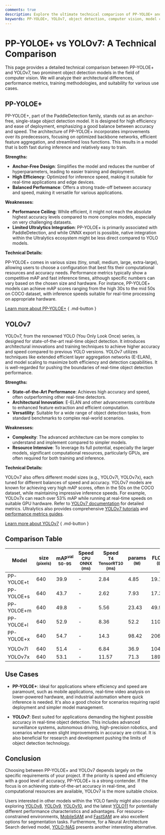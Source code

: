 ```yaml
---
comments: true
description: Explore the ultimate technical comparison of PP-YOLOE+ and YOLOv7. Discover their strengths, performance, and ideal use cases for object detection.
keywords: PP-YOLOE+, YOLOv7, object detection, computer vision, model comparison, real-time detection, AI models, machine learning, Ultralytics, PaddleDetection
---
```


# PP-YOLOE+ vs YOLOv7: A Technical Comparison

<script async src="https://cdn.jsdelivr.net/npm/chart.js@3.9.1/dist/chart.min.js"></script>
<script defer src="../../javascript/benchmark.js"></script>

<canvas id="modelComparisonChart" width="1024" height="400" active-models='["PP-YOLOE+", "YOLOv7"]'></canvas>

This page provides a detailed technical comparison between PP-YOLOE+ and YOLOv7, two prominent object detection models in the field of computer vision. We will analyze their architectural differences, performance metrics, training methodologies, and suitability for various use cases.

## PP-YOLOE+

PP-YOLOE+, part of the PaddleDetection family, stands out as an anchor-free, single-stage object detection model. It is designed for high efficiency and ease of deployment, emphasizing a good balance between accuracy and speed. The architecture of PP-YOLOE+ incorporates improvements over its predecessors, focusing on optimized backbone networks, efficient feature aggregation, and streamlined loss functions. This results in a model that is both fast during inference and relatively easy to train.

**Strengths:**

- **Anchor-Free Design**: Simplifies the model and reduces the number of hyperparameters, leading to easier training and deployment.
- **High Efficiency**: Optimized for inference speed, making it suitable for real-time applications and edge devices.
- **Balanced Performance**: Offers a strong trade-off between accuracy and speed, making it versatile for various applications.

**Weaknesses:**

- **Performance Ceiling**: While efficient, it might not reach the absolute highest accuracy levels compared to more complex models, especially on very challenging datasets.
- **Limited Ultralytics Integration**: PP-YOLOE+ is primarily associated with PaddleDetection, and while ONNX export is possible, native integration within the Ultralytics ecosystem might be less direct compared to YOLO models.

**Technical Details:**

PP-YOLOE+ comes in various sizes (tiny, small, medium, large, extra-large), allowing users to choose a configuration that best fits their computational resources and accuracy needs. Performance metrics typically show a competitive mAP and fast inference times, although specific numbers can vary based on the chosen size and hardware. For instance, PP-YOLOE+ models can achieve mAP scores ranging from the high 30s to the mid 50s on COCO dataset, with inference speeds suitable for real-time processing on appropriate hardware.

[Learn more about PP-YOLOE+](https://github.com/PaddlePaddle/PaddleDetection/tree/develop/configs/ppyoloe) { .md-button }

## YOLOv7

YOLOv7, from the renowned YOLO (You Only Look Once) series, is designed for state-of-the-art real-time object detection. It introduces architectural innovations and training techniques to achieve higher accuracy and speed compared to previous YOLO versions. YOLOv7 utilizes techniques like extended efficient layer aggregation networks (E-ELAN), and model scaling to maximize both efficiency and detection capabilities. It is well-regarded for pushing the boundaries of real-time object detection performance.

**Strengths:**

- **State-of-the-Art Performance**: Achieves high accuracy and speed, often outperforming other real-time detectors.
- **Architectural Innovation**: E-ELAN and other advancements contribute to enhanced feature extraction and efficient computation.
- **Versatility**: Suitable for a wide range of object detection tasks, from standard benchmarks to complex real-world scenarios.

**Weaknesses:**

- **Complexity**: The advanced architecture can be more complex to understand and implement compared to simpler models.
- **Resource Intensive**: To leverage its full potential, especially the larger models, significant computational resources, particularly GPUs, are often required for both training and inference.

**Technical Details:**

YOLOv7 also offers different model sizes (e.g., YOLOv7l, YOLOv7x), each tuned for different balances of speed and accuracy. YOLOv7 models are known for achieving very high mAP scores, often in the 50s on the COCO dataset, while maintaining impressive inference speeds. For example, YOLOv7x can reach over 53% mAP while running at real-time speeds on suitable GPU hardware. Refer to [YOLOv7 documentation](https://docs.ultralytics.com/models/yolov7/) for detailed metrics. Ultralytics also provides comprehensive [YOLOv7 tutorials](https://docs.ultralytics.com/guides/) and [performance metrics guides](https://docs.ultralytics.com/guides/yolo-performance-metrics/).

[Learn more about YOLOv7](https://docs.ultralytics.com/models/yolov7/) { .md-button }

## Comparison Table

| Model      | size<br><sup>(pixels) | mAP<sup>val<br>50-95 | Speed<br><sup>CPU ONNX<br>(ms) | Speed<br><sup>T4 TensorRT10<br>(ms) | params<br><sup>(M) | FLOPs<br><sup>(B) |
| ---------- | --------------------- | -------------------- | ------------------------------ | ----------------------------------- | ------------------ | ----------------- |
| PP-YOLOE+t | 640                   | 39.9                 | -                              | 2.84                                | 4.85               | 19.15             |
| PP-YOLOE+s | 640                   | 43.7                 | -                              | 2.62                                | 7.93               | 17.36             |
| PP-YOLOE+m | 640                   | 49.8                 | -                              | 5.56                                | 23.43              | 49.91             |
| PP-YOLOE+l | 640                   | 52.9                 | -                              | 8.36                                | 52.2               | 110.07            |
| PP-YOLOE+x | 640                   | 54.7                 | -                              | 14.3                                | 98.42              | 206.59            |
|            |                       |                      |                                |                                     |                    |                   |
| YOLOv7l    | 640                   | 51.4                 | -                              | 6.84                                | 36.9               | 104.7             |
| YOLOv7x    | 640                   | 53.1                 | -                              | 11.57                               | 71.3               | 189.9             |

## Use Cases

- **PP-YOLOE+**: Ideal for applications where efficiency and speed are paramount, such as mobile applications, real-time video analysis on lower-powered hardware, and industrial automation where quick inference is needed. It's also a good choice for scenarios requiring rapid deployment and simpler model management.

- **YOLOv7**: Best suited for applications demanding the highest possible accuracy in real-time object detection. This includes advanced surveillance systems, autonomous driving, high-precision robotics, and scenarios where even slight improvements in accuracy are critical. It is also beneficial for research and development pushing the limits of object detection technology.

## Conclusion

Choosing between PP-YOLOE+ and YOLOv7 depends largely on the specific requirements of your project. If the priority is speed and efficiency with a good level of accuracy, PP-YOLOE+ is a strong contender. If the focus is on achieving state-of-the-art accuracy in real-time, and computational resources are available, YOLOv7 is the more suitable choice.

Users interested in other models within the YOLO family might also consider exploring [YOLOv8](https://www.ultralytics.com/yolo), [YOLOv9](https://docs.ultralytics.com/models/yolov9/), [YOLOv10](https://docs.ultralytics.com/models/yolov10/), and the latest [YOLO11](https://docs.ultralytics.com/models/yolo11/) for potentially different performance characteristics and advantages. For resource-constrained environments, [MobileSAM](https://docs.ultralytics.com/models/mobile-sam/) and [FastSAM](https://docs.ultralytics.com/models/fast-sam/) are also excellent options for segmentation tasks. Furthermore, for a Neural Architecture Search derived model, [YOLO-NAS](https://docs.ultralytics.com/models/yolo-nas/) presents another interesting alternative.
